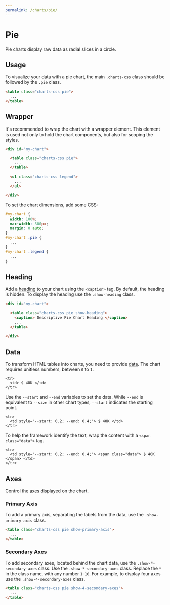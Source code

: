 ```yaml
---
permalink: /charts/pie/
---
```


# Pie

Pie charts display raw data as radial slices in a circle.

## Usage

To visualize your data with a pie chart, the main `.charts-css` class should be followed by the `.pie` class.

```html
<table class="charts-css pie">
  ...
</table>
```

## Wrapper

It's recommended to wrap the chart with a wrapper element. This element is used not only to hold the chart components, but also for scoping the styles.

```html
<div id="my-chart">

  <table class="charts-css pie">
    ...
  </table>

  <ul class="charts-css legend">
    ...
  </ul>

</div>
```

To set the chart dimensions, add some CSS:

```css
#my-chart {
  width: 100%;
  max-width: 300px;
  margin: 0 auto;
}
#my-chart .pie {
  ...
}
#my-chart .legend {
  ...
}
```

## Heading

Add a [heading](../components/heading/) to your chart using the `<caption>` tag. By default, the heading is hidden. To display the heading use the `.show-heading` class.

```html
<div id="my-chart">

  <table class="charts-css pie show-heading">
    <caption> Descriptive Pie Chart Heading </caption>
    ...
  </table>

</div>
```

## Data

To transform HTML tables into charts, you need to provide [data](../components/data/). The chart requires unitless numbers, between `0` to `1`.

```html{2}
<tr>
  <td> $ 40K </td>
</tr>
```

Use the `--start` and `--end` variables to set the data. While `--end` is equivalent to `--size` in other chart types, `--start` indicates the starting point.

```html{2}
<tr>
  <td style="--start: 0.2; --end: 0.4;"> $ 40K </td>
</tr>
```

To help the framework identify the text, wrap the content with a `<span class="data">` tag.

```html{2}
<tr>
  <td style="--start: 0.2; --end: 0.4;"> <span class="data"> $ 40K </span> </td>
</tr>
```

<code-example code-example-id="pie-example-1">
<template v-slot:css-code>
#pie-example-1 {
  width: 100%;
  max-width: 300px;
  margin: 0 auto;
}
</template>
<template v-slot:html-code>
<div id="pie-example-1">
  <table class="charts-css pie hide-data">
    <caption> Pie Example #1 </caption>
    <tbody>
      <tr>
        <td style="--start: 0.0; --end: 0.10"> <span class="data"> $ 10K </span> </td>
      </tr>
      <tr>
        <td style="--start: 0.10; --end: 0.15"> <span class="data"> $ 5K </span> </td>
      </tr>
      <tr>
        <td style="--start: 0.15; --end: 0.30"> <span class="data"> $ 15K </span> </td>
      </tr>
      <tr>
        <td style="--start: 0.30; --end: 0.85"> <span class="data"> $ 55K </span> </td>
      </tr>
      <tr>
        <td style="--start: 0.85; --end: 1.0"> <span class="data"> $ 15K </span> </td>
      </tr>
    </tbody>
  </table>
</div>
</template>
</code-example>

## Axes

Control the [axes](../components/axes/) displayed on the chart.

### Primary Axis

To add a primary axis, separating the labels from the data, use the `.show-primary-axis` class.

```html
<table class="charts-css pie show-primary-axis">
  ...
</table>
```

<v-row>

<code-example code-example-id="pie-example-2">
<template v-slot:css-code>
#pie-example-2 {
  width: 100%;
  max-width: 300px;
  margin: 0 auto;
}
</template>
<template v-slot:html-code>
<div id="pie-example-2">
  <table class="charts-css pie hide-data">
    <caption> Pie Example #2 </caption>
    <thead>
      <tr>
        <th scope="col"> Year </th>
        <th scope="col"> Progress </th>
      </tr>
    </thead>
    <tbody>
      <tr>
        <th scope="row"> 2016 </th>
        <td style="--start: 0.0; --end: 0.10"> <span class="data"> $ 10K </span> </td>
      </tr>
      <tr>
        <th scope="row"> 2017 </th>
        <td style="--start: 0.10; --end: 0.15"> <span class="data"> $ 5K </span> </td>
      </tr>
      <tr>
        <th scope="row"> 2018 </th>
        <td style="--start: 0.15; --end: 0.30"> <span class="data"> $ 15K </span> </td>
      </tr>
      <tr>
        <th scope="row"> 2019 </th>
        <td style="--start: 0.30; --end: 0.85"> <span class="data"> $ 55K </span> </td>
      </tr>
      <tr>
        <th scope="row"> 2020 </th>
        <td style="--start: 0.85; --end: 1.0"> <span class="data"> $ 15K </span> </td>
      </tr>
    </tbody>
  </table>
</div>
</template>
</code-example>

<code-example code-example-id="pie-example-3">
<template v-slot:css-code>
#pie-example-3 {
  width: 100%;
  max-width: 300px;
  margin: 0 auto;
}
</template>
<template v-slot:html-code>
<div id="pie-example-3">
  <table class="charts-css pie hide-data show-primary-axis">
    <caption> Pie Example #3 </caption>
    <thead>
      <tr>
        <th scope="col"> Year </th>
        <th scope="col"> Progress </th>
      </tr>
    </thead>
    <tbody>
      <tr>
        <th scope="row"> 2016 </th>
        <td style="--start: 0.0; --end: 0.10"> <span class="data"> $ 10K </span> </td>
      </tr>
      <tr>
        <th scope="row"> 2017 </th>
        <td style="--start: 0.10; --end: 0.15"> <span class="data"> $ 5K </span> </td>
      </tr>
      <tr>
        <th scope="row"> 2018 </th>
        <td style="--start: 0.15; --end: 0.30"> <span class="data"> $ 15K </span> </td>
      </tr>
      <tr>
        <th scope="row"> 2019 </th>
        <td style="--start: 0.30; --end: 0.85"> <span class="data"> $ 55K </span> </td>
      </tr>
      <tr>
        <th scope="row"> 2020 </th>
        <td style="--start: 0.85; --end: 1.0"> <span class="data"> $ 15K </span> </td>
      </tr>
    </tbody>
  </table>
</div>
</template>
</code-example>

</v-row>

### Secondary Axes

To add secondary axes, located behind the chart data, use the `.show-*-secondary-axes` class. Use the `.show-*-secondary-axes` class. Replace the `*` in the class name, with any number `1`-`10`. For example, to display four axes use the `.show-4-secondary-axes` class.

```html
<table class="charts-css pie show-4-secondary-axes">
  ...
</table>
```

<v-row>

<code-example code-example-id="pie-example-4">
<template v-slot:css-code>
#pie-example-4 {
  width: 100%;
  max-width: 300px;
  margin: 0 auto;
}
</template>
<template v-slot:html-code>
<div id="pie-example-4">
  <table class="charts-css pie hide-data show-primary-axis show-2-secondary-axes">
    <caption> Pie Example #4 </caption>
    <thead>
      <tr>
        <th scope="col"> Year </th>
        <th scope="col"> Progress </th>
      </tr>
    </thead>
    <tbody>
      <tr>
        <th scope="row"> 2016 </th>
        <td style="--start: 0.0; --end: 0.10"> <span class="data"> $ 10K </span> </td>
      </tr>
      <tr>
        <th scope="row"> 2017 </th>
        <td style="--start: 0.10; --end: 0.15"> <span class="data"> $ 5K </span> </td>
      </tr>
      <tr>
        <th scope="row"> 2018 </th>
        <td style="--start: 0.15; --end: 0.30"> <span class="data"> $ 15K </span> </td>
      </tr>
      <tr>
        <th scope="row"> 2019 </th>
        <td style="--start: 0.30; --end: 0.85"> <span class="data"> $ 55K </span> </td>
      </tr>
      <tr>
        <th scope="row"> 2020 </th>
        <td style="--start: 0.85; --end: 1.0"> <span class="data"> $ 15K </span> </td>
      </tr>
    </tbody>
  </table>
</div>
</template>
</code-example>

<code-example code-example-id="pie-example-5">
<template v-slot:css-code>
#pie-example-5 {
  width: 100%;
  max-width: 300px;
  margin: 0 auto;
}
</template>
<template v-slot:html-code>
<div id="pie-example-5">
  <table class="charts-css pie hide-data show-primary-axis show-6-secondary-axes">
    <caption> Pie Example #5 </caption>
    <thead>
      <tr>
        <th scope="col"> Year </th>
        <th scope="col"> Progress </th>
      </tr>
    </thead>
    <tbody>
      <tr>
        <th scope="row"> 2016 </th>
        <td style="--start: 0.0; --end: 0.10"> <span class="data"> $ 10K </span> </td>
      </tr>
      <tr>
        <th scope="row"> 2017 </th>
        <td style="--start: 0.10; --end: 0.15"> <span class="data"> $ 5K </span> </td>
      </tr>
      <tr>
        <th scope="row"> 2018 </th>
        <td style="--start: 0.15; --end: 0.30"> <span class="data"> $ 15K </span> </td>
      </tr>
      <tr>
        <th scope="row"> 2019 </th>
        <td style="--start: 0.30; --end: 0.85"> <span class="data"> $ 55K </span> </td>
      </tr>
      <tr>
        <th scope="row"> 2020 </th>
        <td style="--start: 0.85; --end: 1.0"> <span class="data"> $ 15K </span> </td>
      </tr>
    </tbody>
  </table>
</div>
</template>
</code-example>

</v-row>
